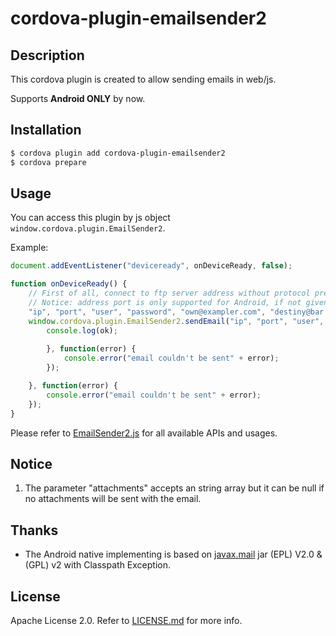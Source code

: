 # cordova-plugin-emailsender2
 
## Description

This cordova plugin is created to allow sending emails in web/js.

Supports **Android ONLY** by now.

## Installation

```sh
$ cordova plugin add cordova-plugin-emailsender2
$ cordova prepare
```

## Usage

You can access this plugin by js object `window.cordova.plugin.EmailSender2`.

Example:

```js
document.addEventListener("deviceready", onDeviceReady, false);

function onDeviceReady() {
    // First of all, connect to ftp server address without protocol prefix. e.g. "192.168.1.1:21", "ftp.xfally.github.io"
    // Notice: address port is only supported for Android, if not given, default port 21 will be used.
    "ip", "port", "user", "password", "own@exampler.com", "destiny@bar.com", "Test subject!", "It works!", ["/storage/emulated/0/Android/data/io.ionic.starter/foo.pdf", "/storage/emulated/0/Android/data/io.ionic.starter/bar.pdf"]
    window.cordova.plugin.EmailSender2.sendEmail("ip", "port", "user", "password", "own@exampler.com", "destiny@bar.com", "Test subject!", "It works!", ["/storage/emulated/0/Android/data/io.ionic.starter/foo.pdf", "/storage/emulated/0/Android/data/io.ionic.starter/bar.pdf"], function(ok) {
        console.log(ok);
        
        }, function(error) {
            console.error("email couldn't be sent" + error);
        });

    }, function(error) {
        console.error("email couldn't be sent" + error);
    });
}
```

Please refer to [EmailSender2.js](./www/EmailSender2.js) for all available APIs and usages.

## Notice

1. The parameter "attachments" accepts an string array but it can be null if no attachments will be sent with the email.

## Thanks

- The Android native implementing is based on [javax.mail](https://github.com/javaee/javamail) jar (EPL) V2.0 & (GPL) v2 with Classpath Exception.

## License

Apache License 2.0. Refer to [LICENSE.md](./LICENSE.md) for more info.
